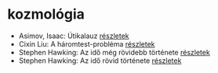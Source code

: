 # kozmológia

- Asimov, Isaac: Útikalauz [részletek](_details/%7Bopf.creator%7D.md#id_1171)
- Cixin Liu: A háromtest-probléma [részletek](_details/%7Bopf.creator%7D.md#id_1451)
- Stephen Hawking: Az idő még rövidebb története [részletek](_details/%7Bopf.creator%7D.md#id_390)
- Stephen Hawking: Az idő rövid története [részletek](_details/%7Bopf.creator%7D.md#id_1166)